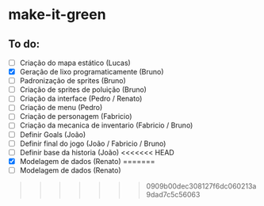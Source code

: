 # make-it-green

## To do:
- [ ] Criação do mapa estático (Lucas)
- [x] Geração de lixo programaticamente (Bruno)
- [ ] Padronização de sprites (Bruno)
- [ ] Criação de sprites de poluição (Bruno)
- [ ] Criação da interface (Pedro / Renato)
- [ ] Criação de menu (Pedro)
- [ ] Criação de personagem (Fabricio)
- [ ] Criação da mecanica de inventario (Fabricio / Bruno)
- [ ] Definir Goals (João)
- [ ] Definir final do jogo (João / Fabricio / Bruno)
- [ ] Definir base da historia (João)
<<<<<<< HEAD
- [x] Modelagem de dados (Renato)
=======
- [ ] Modelagem de dados (Renato)
>>>>>>> 0909b00dec308127f6dc060213a9dad7c5c56063
